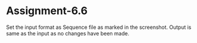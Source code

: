 # Assignment-6.6
Set the input format as Sequence file as marked in the screenshot.
Output is same as the input as no changes have been made.
